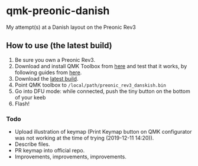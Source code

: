 # qmk-preonic-danish
My attempt(s) at a Danish layout on the Preonic Rev3

## How to use (the latest build)
1. Be sure you own a Preonic Rev3.
1. Download and install QMK Toolbox from [here](https://github.com/qmk/qmk_toolbox/releases/latest) and test that it works, by following guides from [here](https://qmk.fm/toolbox/).
1. Download the [latest build](https://github.com/drasbeck/qmk-preonic-danish/blob/master/preonic_rev3_danskish.bin).
1. Point QMK toolbox to `/local/path/preonic_rev3_danskish.bin`
1. Go into DFU mode: while connected, push the tiny button on the bottom of your keeb
1. Flash!

### Todo
* Upload illustration of keymap (Print Keymap button on QMK configurator was not working at the time of trying (2019-12-11 14:20)).
* Describe files.
* PR keymap into official repo.
* Improvements, improvements, improvements.
